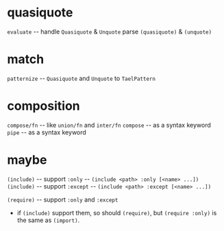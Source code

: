 # quasiquote

`evaluate` -- handle `Quasiquote` & `Unquote`
parse `(quasiquote)` & `(unquote)`

# match

`patternize` -- `Quasiquote` and `Unquote` to `TaelPattern`

# composition

`compose/fn` -- like `union/fn` and `inter/fn`
`compose` -- as a syntax keyword
`pipe` -- as a syntax keyword

# maybe

`(include)` -- support `:only` -- `(include <path> :only [<name> ...])`
`(include)` -- support `:except` -- `(include <path> :except [<name> ...])`

`(require)` -- support `:only` and `:except`
- if `(include)` support them, so should `(require)`,
  but `(require :only)` is the same as `(import)`.
